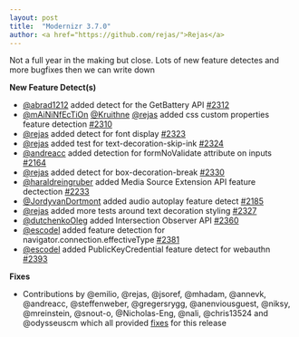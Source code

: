```yaml
---
layout: post
title:  "Modernizr 3.7.0"
author: <a href="https://github.com/rejas/">Rejas</a>
---
```


Not a full year in the making but close. Lots of new feature detectes and more bugfixes then we can write down

**New Feature Detect(s)**
- [@abrad1212](https://github.com/abrad1212) added detect for the GetBattery API [#2312](https://github.com/Modernizr/Modernizr/pull/2312)
- [@mAiNiNfEcTiOn](https://github.com/mAiNiNfEcTiOn) [@Kruithne](https://github.com/Kruithne) [@rejas](https://github.com/rejas) added css custom properties feature detection [#2310](https://github.com/Modernizr/Modernizr/pull/2310)
- [@rejas](https://github.com/rejas) added detect for font display [#2323](https://github.com/Modernizr/Modernizr/pull/2323)
- [@rejas](https://github.com/rejas) added test for text-decoration-skip-ink [#2324](https://github.com/Modernizr/Modernizr/pull/2324)
- [@andreacc](https://github.com/andreacc) added detection for formNoValidate attribute on inputs [#2164](https://github.com/Modernizr/Modernizr/pull/2164)
- [@rejas](https://github.com/rejas) added detect for box-decoration-break [#2330](https://github.com/Modernizr/Modernizr/pull/2330)
- [@haraldreingruber](https://github.com/haraldreingruber) added Media Source Extension API feature dectection [#2233](https://github.com/Modernizr/Modernizr/pull/2233)
- [@JordyvanDortmont](https://github.com/JordyvanDortmont) added audio autoplay feature detect [#2185](https://github.com/Modernizr/Modernizr/pull/2185)
- [@rejas](https://github.com/rejas) added more tests around text decoration styling [#2327](https://github.com/Modernizr/Modernizr/pull/2327)
- [@dutchenkoOleg](https://github.com/dutchenkoOleg) added Intersection Observer API [#2360](https://github.com/Modernizr/Modernizr/pull/2360)
- [@escodel](https://github.com/escodel) added feature detection for navigator.connection.effectiveType [#2381](https://github.com/Modernizr/Modernizr/pull/2381)
- [@escodel](https://github.com/escodel) added PublicKeyCredential feature detect for webauthn [#2393](https://github.com/Modernizr/Modernizr/pull/2393)


**Fixes**
- Contributions by @emilio, @rejas, @jsoref, @mhadam, @annevk, @andreacc, @steffenweber, @gregersrygg, @anenviousguest, 
@niksy, @mreinstein, @snout-o, @Nicholas-Eng, @nali, @chris13524 and @odysseuscm which all provided [fixes](https://github.com/Modernizr/Modernizr/compare/v3.6.0...v3.7.0) for this release
